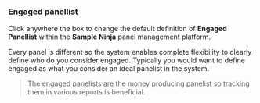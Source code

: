 ### Engaged panellist
Click anywhere the box to change the default definition of **Engaged Panellist** within the **Sample Ninja** panel management platform. 

Every panel is different so the system enables complete flexibility to clearly define who do you consider engaged. Typically you would want to define engaged as what you consider an ideal panelist in the system.

> The engaged panelists are the money producing panelist so tracking them in various reports is beneficial.
